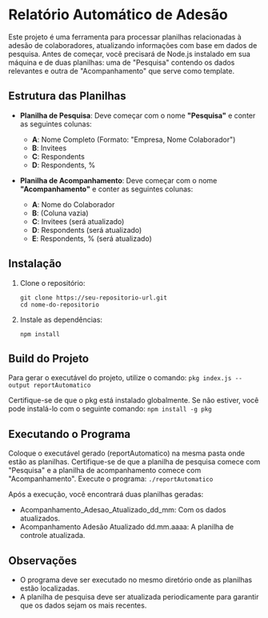 # Relatório Automático de Adesão

Este projeto é uma ferramenta para processar planilhas relacionadas à adesão de colaboradores, atualizando informações com base em dados de pesquisa. Antes de começar, você precisará de Node.js instalado em sua máquina e de duas planilhas: uma de "Pesquisa" contendo os dados relevantes e outra de "Acompanhamento" que serve como template.

## Estrutura das Planilhas

- **Planilha de Pesquisa**: Deve começar com o nome **"Pesquisa"** e conter as seguintes colunas:
  - **A**: Nome Completo (Formato: "Empresa, Nome Colaborador")
  - **B**: Invitees
  - **C**: Respondents
  - **D**: Respondents, %

- **Planilha de Acompanhamento**: Deve começar com o nome **"Acompanhamento"** e conter as seguintes colunas:
  - **A**: Nome do Colaborador
  - **B**: (Coluna vazia)
  - **C**: Invitees (será atualizado)
  - **D**: Respondents (será atualizado)
  - **E**: Respondents, % (será atualizado)

## Instalação

1. Clone o repositório:

   ```
   git clone https://seu-repositorio-url.git
   cd nome-do-repositorio
    ```
2. Instale as dependências:
    ```
    npm install
    ```

## Build do Projeto
Para gerar o executável do projeto, utilize o comando:
    ```
    pkg index.js --output reportAutomatico
    ```

Certifique-se de que o pkg está instalado globalmente. Se não estiver, você pode instalá-lo com o seguinte comando:
    ```
    npm install -g pkg
    ```

## Executando o Programa
Coloque o executável gerado (reportAutomatico) na mesma pasta onde estão as planilhas. Certifique-se de que a planilha de pesquisa comece com "Pesquisa" e a planilha de acompanhamento comece com "Acompanhamento". Execute o programa:
    ```
    ./reportAutomatico
    ```

Após a execução, você encontrará duas planilhas geradas:

- Acompanhamento_Adesao_Atualizado_dd_mm: Com os dados atualizados.
- Acompanhamento Adesão Atualizado dd.mm.aaaa: A planilha de controle atualizada.

## Observações
- O programa deve ser executado no mesmo diretório onde as planilhas estão localizadas.
- A planilha de pesquisa deve ser atualizada periodicamente para garantir que os dados sejam os mais recentes.